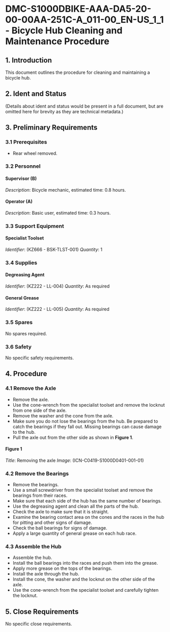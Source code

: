 # DMC-S1000DBIKE-AAA-DA5-20-00-00AA-251C-A_011-00_EN-US_1_1 - Bicycle Hub Cleaning and Maintenance Procedure

## 1. Introduction

This document outlines the procedure for cleaning and maintaining a bicycle hub.

## 2. Ident and Status

(Details about ident and status would be present in a full document, but are omitted here for brevity as they are technical metadata.)

## 3. Preliminary Requirements

### 3.1 Prerequisites

*   Rear wheel removed.

### 3.2 Personnel

#### Supervisor (B)

*Description*: Bicycle mechanic, estimated time: 0.8 hours.

#### Operator (A)

*Description*: Basic user, estimated time: 0.3 hours.

### 3.3 Support Equipment

#### Specialist Toolset

*Identifier*: (KZ666 - BSK-TLST-001)
*Quantity*: 1

### 3.4 Supplies

#### Degreasing Agent

*Identifier*: (KZ222 - LL-004)
*Quantity*: As required

#### General Grease

*Identifier*: (KZ222 - LL-005)
*Quantity*: As required

### 3.5 Spares

No spares required.

### 3.6 Safety

No specific safety requirements.

## 4. Procedure

### 4.1 Remove the Axle

*   Remove the axle.
*   Use the cone-wrench from the specialist toolset and remove the locknut from one side of the axle.
*   Remove the washer and the cone from the axle.
*   Make sure you do not lose the bearings from the hub. Be prepared to catch the bearings if they fall out. Missing bearings can cause damage to the hub.
*   Pull the axle out from the other side as shown in **Figure 1**.

#### Figure 1

*Title*: Removing the axle
*Image*: (ICN-C0419-S1000D0401-001-01)

### 4.2 Remove the Bearings

*   Remove the bearings.
*   Use a small screwdriver from the specialist toolset and remove the bearings from their races.
*   Make sure that each side of the hub has the same number of bearings.
*   Use the degreasing agent and clean all the parts of the hub.
*   Check the axle to make sure that it is straight.
*   Examine the bearing contact area on the cones and the races in the hub for pitting and other signs of damage.
*   Check the ball bearings for signs of damage.
*   Apply a large quantity of general grease on each hub race.

### 4.3 Assemble the Hub

*   Assemble the hub.
*   Install the ball bearings into the races and push them into the grease.
*   Apply more grease on the tops of the bearings.
*   Install the axle through the hub.
*   Install the cone, the washer and the locknut on the other side of the axle.
*   Use the cone-wrench from the specialist toolset and carefully tighten the locknut.

## 5. Close Requirements

No specific close requirements.